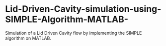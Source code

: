 # Lid-Driven-Cavity-simulation-using-SIMPLE-Algorithm-MATLAB-
Simulation of a Lid Driven Cavity flow by implementing the SIMPLE algorithm on MATLAB. 
